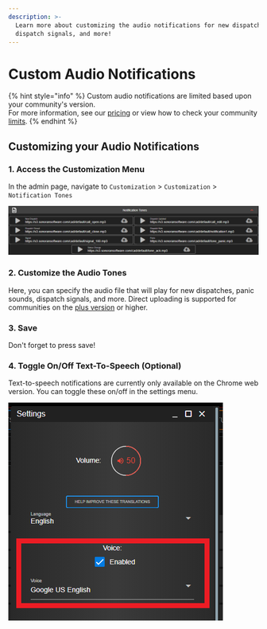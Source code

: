 ```yaml
---
description: >-
  Learn more about customizing the audio notifications for new dispatches,
  dispatch signals, and more!
---
```


# Custom Audio Notifications

{% hint style="info" %}
Custom audio notifications are limited based upon your community's version.\
For more information, see our [pricing](../../pricing/faq/) or view how to check your community [limits](../getting-started/view-your-limits.md).
{% endhint %}

## Customizing your Audio Notifications

### 1. Access the Customization Menu

In the admin page, navigate to `Customization` > `Customization` > `Notification Tones`&#x20;

![Sonoran CAD - Custom Audio Notifications](<../../.gitbook/assets/image (204).png>)

### 2. Customize the Audio Tones

Here, you can specify the audio file that will play for new dispatches, panic sounds, dispatch signals, and more. Direct uploading is supported for communities on the [plus version](../../pricing/faq/) or higher.

### 3. Save

Don't forget to press save!

### 4. Toggle On/Off Text-To-Speech (Optional)

Text-to-speech notifications are currently only available on the Chrome web version. You can toggle these on/off in the settings menu.

![Sonoran CAD - Toggle TTS](<../../.gitbook/assets/image (205).png>)
